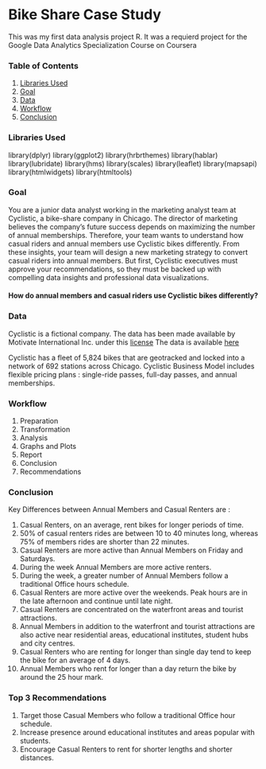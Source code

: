 # Bike Share Case Study

This was my first data analysis project R.
It was a requierd project for the Google Data Analytics Specialization Course on Coursera

### Table of Contents

1. [Libraries Used](#libraries-used)
2. [Goal](#goal)
3. [Data](#data)
4. [Workflow](#workflow)
5. [Conclusion](#conclusion)

### Libraries Used 

library(dplyr)
library(ggplot2)
library(hrbrthemes)
library(hablar)
library(lubridate)
library(hms)
library(scales)
library(leaflet)
library(mapsapi)
library(htmlwidgets)
library(htmltools)

### Goal 

You are a junior data analyst working in the marketing analyst team at Cyclistic, 
a bike-share company in Chicago. The director of marketing believes the company’s 
future success depends on maximizing the number of annual memberships. 
Therefore, your team wants to understand how casual riders and annual members use 
Cyclistic bikes differently. From these insights, your team will design a new 
marketing strategy to convert casual riders into annual members. But first, 
Cyclistic executives must approve your recommendations, so they must be backed up
with compelling data insights and professional data visualizations.

#### How do annual members and casual riders use Cyclistic bikes differently?

### Data

Cyclistic is a fictional company. The data has been made available by Motivate International Inc. 
under this [license](https://www.divvybikes.com/data-license-agreement)
The data is available [here](https://divvy-tripdata.s3.amazonaws.com/index.html)

Cyclistic has a fleet of 5,824 bikes that are geotracked and locked into a network of 692 stations across Chicago.
Cyclistic Business Model includes flexible pricing plans : single-ride passes, full-day passes, and annual memberships.

### Workflow

1. Preparation
2. Transformation 
3. Analysis
4. Graphs and Plots
5. Report
6. Conclusion
7. Recommendations

### Conclusion

Key Differences between Annual Members and Casual Renters are :

1. Casual Renters, on an average, rent bikes for longer periods of time.
2. 50% of casual renters rides are between 10 to 40 minutes long, whereas 75% of members rides are shorter than 22 minutes.
3. Casual Renters are more active than Annual Members on Friday and Saturdays.
4. During the week Annual Members are more active renters.
5. During the week, a greater number of Annual Members follow a traditional Office hours schedule.
6. Casual Renters are more active over the weekends. Peak hours are in the late afternoon and continue until late night.
7. Casual Renters are concentrated on the waterfront areas and tourist attractions.
8. Annual Members in addition to the waterfront and tourist attractions are also active near residential areas, educational institutes, student hubs and city centres.
9. Casual Renters who are renting for longer than single day tend to keep the bike for an average of 4 days.
10. Annual Members who rent for longer than a day return the bike by around the 25 hour mark.

### Top 3 Recommendations

1. Target those Casual Members who follow a traditional Office hour schedule.
2. Increase presence around educational institutes and areas popular with students.
3. Encourage Casual Renters to rent for shorter lengths and shorter distances.
